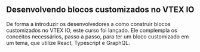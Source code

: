   ## Desenvolvendo blocos customizados no VTEX IO

De forma a introduzir os desenvolvedores a como construir blocos customizados no VTEX IO, este curso foi lançado. Ele complempla os conceitos necessários, passo a passo, para ter um bloco customizado em um tema, que utilize React, Typescript e GraphQL.
  
